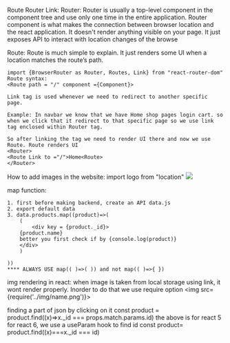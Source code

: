 Route Router Link:
Router:
    Router is usually a top-level component in the component tree and use only one time in the entire application.
    Router component is what makes the connection between browser location and the react application. It doesn't render anything visible on your page. It just exposes API to interact with location changes of the browse

Route:
    Route is much simple to explain. It just renders some UI when a location matches the route’s path.

    import {BrowserRouter as Router, Routes, Link} from "react-router-dom"
    Route syntax:
    <Route path = "/" component ={Component}>

    Link tag is used whenever we need to redirect to another specific page.

    Example: In navbar we know that we have Home shop pages login cart. so when we click that it redirect to that specific page so we use link tag enclosed within Router tag.  
    
    So after linking the tag we need to render UI there and now we use Route. Route renders UI
    <Router>
    <Route Link to ="/">Home<Route>
    </Router>

How to add images in the website:
    import logo from "location"
    <img src = {logo}/>

map function:

    1. first before making backend, create an API data.js
    2. export default data
    3. data.products.map((product)=>(
        (
            <div key = {product._id}>
        {product.name}
        better you first check if by {console.log(product)}
        </div>
        )
        
    ))
    **** ALWAYS USE map(( )=>( )) and not map(( )=>{ })
     

img rendering in react:
    when image is taken from local storage using link, it wont render properly.  Inorder to do that we use require option
    <img src= {require('../img/name.png')}>

finding a part of json by clicking on it
const product = product.find((x)=>x._id === props.match.params.id)
the above is for react 5 
for react 6, we use a useParam hook to find id
const product= product.find((x)===x._id === id)